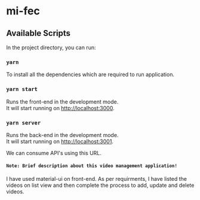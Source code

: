 # mi-fec

## Available Scripts

In the project directory, you can run:

### `yarn`

To install all the dependencies which are required to run application.

### `yarn start`

Runs the front-end in the development mode.\
It will start running on [http://localhost:3000](http://localhost:3000).

### `yarn server`

Runs the back-end in the development mode.\
It will start running on [http://localhost:3001](http://localhost:3001).

We can consume API's using this URL.

#### `Note: Brief description about this video management application!`

I have used material-ui on front-end. As per requirments, I have listed the videos on list view and then complete the process to add, update and delete videos. 
